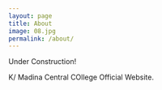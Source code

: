 ```yaml
---
layout: page
title: About
image: 08.jpg
permalink: /about/
---
```

Under Construction!

K/ Madina Central COllege Official Website.